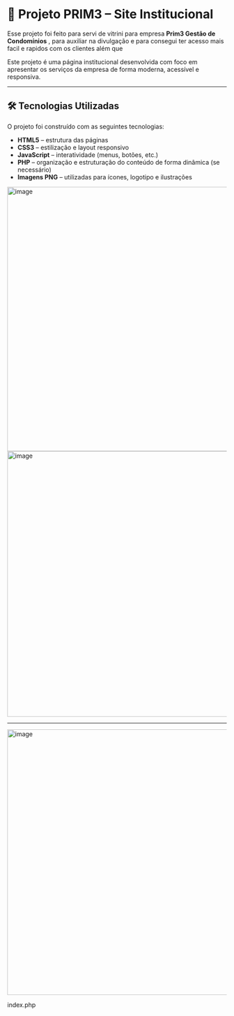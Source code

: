 # 🧠 Projeto PRIM3 – Site Institucional

Esse projeto foi feito para servi de vitrini para empresa **Prim3 Gestão de Condomínios** , para auxiliar na divulgação e para consegui ter acesso mais facil e rapidos com os clientes além que 

Este projeto é uma página institucional desenvolvida  com foco em apresentar os serviços da empresa de forma moderna, acessível e responsiva.

---

## 🛠️ Tecnologias Utilizadas

O projeto foi construído com as seguintes tecnologias:

- **HTML5** – estrutura das páginas
- **CSS3** – estilização e layout responsivo
- **JavaScript** – interatividade (menus, botões, etc.)
- **PHP** – organização e estruturação do conteúdo de forma dinâmica (se necessário)
- **Imagens PNG** – utilizadas para ícones, logotipo e ilustrações

<img width="1364" height="606" alt="image" src="https://github.com/user-attachments/assets/42a3eeea-b6c7-4a88-bf31-e469886c6289" />

<img width="1365" height="609" alt="image" src="https://github.com/user-attachments/assets/b32897e2-dcc7-4177-8ad7-4ede8889988b" />

---

<img width="1365" height="609" alt="image" src="https://github.com/user-attachments/assets/33605893-7619-4f36-83a4-ad78ce2a395f" />

index.php
